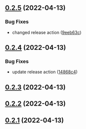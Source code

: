 ## [0.2.5](https://github.com/drey0143143/test-change-log/compare/v0.2.4...v0.2.5) (2022-04-13)


### Bug Fixes

* changed release action ([9eeb63c](https://github.com/drey0143143/test-change-log/commit/9eeb63c19c1800c4acd25ddb66be8bc0b8fb4a21))



## [0.2.4](https://github.com/drey0143143/test-change-log/compare/v0.2.3...v0.2.4) (2022-04-13)


### Bug Fixes

* update release action ([14868c4](https://github.com/drey0143143/test-change-log/commit/14868c4569273b73fd8ff069381bc78555e48348))



## [0.2.3](https://github.com/drey0143143/test-change-log/compare/v0.2.2...v0.2.3) (2022-04-13)



## [0.2.2](https://github.com/drey0143143/test-change-log/compare/v0.2.1...v0.2.2) (2022-04-13)



## [0.2.1](https://github.com/drey0143143/test-change-log/compare/v0.2.0...v0.2.1) (2022-04-13)



